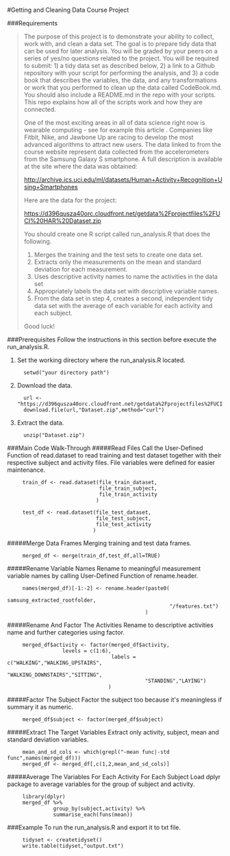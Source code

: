 #Getting and Cleaning Data Course Project

###Requirements
>The purpose of this project is to demonstrate your ability to collect, work with, and clean a data set. The goal is to prepare tidy data that can be used for later analysis. You will be graded by your peers on a series of yes/no questions related to the project. You will be required to submit: 1) a tidy data set as described below, 2) a link to a Github repository with your script for performing the analysis, and 3) a code book that describes the variables, the data, and any transformations or work that you performed to clean up the data called CodeBook.md. You should also include a README.md in the repo with your scripts. This repo explains how all of the scripts work and how they are connected. 
>
>One of the most exciting areas in all of data science right now is wearable computing - see for example this article . Companies like Fitbit, Nike, and Jawbone Up are racing to develop the most advanced algorithms to attract new users. The data linked to from the course website represent data collected from the accelerometers from the Samsung Galaxy S smartphone. A full description is available at the site where the data was obtained:
>
>http://archive.ics.uci.edu/ml/datasets/Human+Activity+Recognition+Using+Smartphones
>
>Here are the data for the project:
>
>https://d396qusza40orc.cloudfront.net/getdata%2Fprojectfiles%2FUCI%20HAR%20Dataset.zip
>
> You should create one R script called run_analysis.R that does the following. 
>
>    1. Merges the training and the test sets to create one data set.
>    2. Extracts only the measurements on the mean and standard deviation for each measurement. 
>    3. Uses descriptive activity names to name the activities in the data set
>    4. Appropriately labels the data set with descriptive variable names. 
>    5. From the data set in step 4, creates a second, independent tidy data set with the average of each variable for each activity and each subject.
>
>Good luck!

###Prerequisites
Follow the instructions in this section before execute the run_analysis.R.

1. Set the working directory where the run_analysis.R located.
        
         setwd("your directory path")
2. Download the data.

         url <- "https://d396qusza40orc.cloudfront.net/getdata%2Fprojectfiles%2FUCI%20HAR%20Dataset.zip"
         download.file(url,"Dataset.zip",method="curl")
3. Extract the data.

         unzip("Dataset.zip")

###Main Code Walk-Through
#####Read Files
Call the User-Defined Function of read.dataset to read training and test dataset together with their respective subject and activity files. File variables were defined for easier maintenance.   

         train_df <- read.dataset(file_train_dataset,
                                  file_train_subject,
                                  file_train_activity
                                 )

         test_df <- read.dataset(file_test_dataset,
                                 file_test_subject,
                                 file_test_activity
                                )

#####Merge Data Frames
Merging training and test data frames.

         merged_df <- merge(train_df,test_df,all=TRUE)

#####Rename Variable Names
Rename to meaningful measurement variable names by calling User-Defined Function of rename.header.

         names(merged_df)[-1:-2] <- rename.header(paste0(
                                                         samsung_extracted_rootfolder,
                                                         "/features.txt")
                                                 )
#####Rename And Factor The Activities
Rename to descriptive activities name and further categories using factor.

         merged_df$activity <- factor(merged_df$activity,
				      levels = c(1:6),
                                      labels = c("WALKING","WALKING_UPSTAIRS",
                                                 "WALKING_DOWNSTAIRS","SITTING",
                                                 "STANDING","LAYING")
                                     )

#####Factor The Subject
Factor the subject too because it's meaningless if summary it as numeric.

         merged_df$subject <- factor(merged_df$subject)

#####Extract The Target Variables
Extract only activity, subject, mean and standard deviation variables.

         mean_and_sd_cols <- which(grepl("-mean func|-std func",names(merged_df)))
         merged_df <- merged_df[,c(1,2,mean_and_sd_cols)]

#####Average The Variables For Each Activity For Each Subject
Load dplyr package to average variables for the group of subject and activity.

         library(dplyr)
         merged_df %>%
                   group_by(subject,activity) %>%
                   summarise_each(funs(mean))

###Example
To run the run_analysis.R and export it to txt file.

         tidyset <- createtidyset()
         write.table(tidyset,"output.txt")

